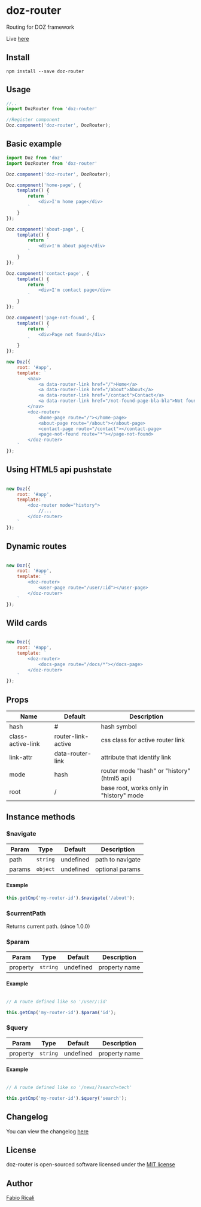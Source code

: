 # doz-router
Routing for DOZ framework

Live <a href="https://dozjs-cmp.github.io/doz-router/dist/index.html">here</a>

## Install
```
npm install --save doz-router
```

## Usage
```javascript
//..
import DozRouter from 'doz-router'

//Register component
Doz.component('doz-router', DozRouter);

```

## Basic example
```javascript
import Doz from 'doz'
import DozRouter from 'doz-router'

Doz.component('doz-router', DozRouter);

Doz.component('home-page', {
    template() {
        return `
            <div>I'm home page</div>
        `
    }
});

Doz.component('about-page', {
    template() {
        return `
            <div>I'm about page</div>
        `
    }
});

Doz.component('contact-page', {
    template() {
        return `
            <div>I'm contact page</div>
        `
    }
});

Doz.component('page-not-found', {
    template() {
        return `
            <div>Page not found</div>
        `
    }
});

new Doz({
    root: '#app',
    template: `
        <nav>
            <a data-router-link href="/">Home</a>
            <a data-router-link href="/about">About</a>
            <a data-router-link href="/contact">Contact</a>
            <a data-router-link href="/not-found-page-bla-bla">Not found</a>
        </nav>
        <doz-router>
            <home-page route="/"></home-page>
            <about-page route="/about"></about-page>
            <contact-page route="/contact"></contact-page>
            <page-not-found route="*"></page-not-found>
        </doz-router>
    `
});
```

## Using HTML5 api pushstate

```javascript

new Doz({
    root: '#app',
    template: `
        <doz-router mode="history">
            //...
        </doz-router>
    `
});

```

## Dynamic routes

```javascript

new Doz({
    root: '#app',
    template: `
        <doz-router>
            <user-page route="/user/:id"></user-page>
        </doz-router>
    `
});

```

## Wild cards

```javascript

new Doz({
    root: '#app',
    template: `
        <doz-router>
            <docs-page route="/docs/*"></docs-page>
        </doz-router>
    `
});

```

## Props
| Name | Default | Description |
| ---- | ------- | ----------- |
| hash | # | hash symbol |
| class-active-link | router-link-active | css class for active router link |
| link-attr | data-router-link | attribute that identify link |
| mode | hash | router mode "hash" or "history" (html5 api) |
| root | / | base root, works only in "history" mode |

## Instance methods

### $navigate

| Param | Type | Default | Description |
| ---- | ------- | ----------- | ---------- |
| path | `string` | undefined | path to navigate |
| params | `object` | undefined | optional params |

#### Example

```javascript
this.getCmp('my-router-id').$navigate('/about');
```

### $currentPath
Returns current path. (since 1.0.0)

### $param

| Param | Type | Default | Description |
| ---- | ------- | ----------- | ---------- |
| property | `string` | undefined | property name |

#### Example

```javascript

// A route defined like so '/user/:id'

this.getCmp('my-router-id').$param('id');
```

### $query

| Param | Type | Default | Description |
| ---- | ------- | ----------- | ---------- |
| property | `string` | undefined | property name |

#### Example

```javascript

// A route defined like so '/news/?search=tech'

this.getCmp('my-router-id').$query('search');
```

## Changelog
You can view the changelog <a target="_blank" href="https://github.com/dozjs-cmp/doz-router/blob/master/CHANGELOG.md">here</a>

## License
doz-router is open-sourced software licensed under the <a target="_blank" href="http://opensource.org/licenses/MIT">MIT license</a>

## Author
<a target="_blank" href="rica.li">Fabio Ricali</a>